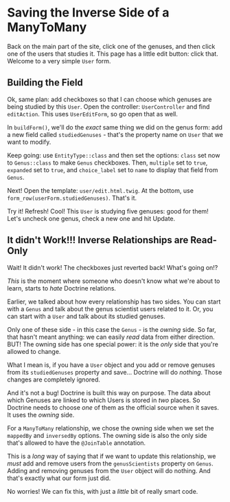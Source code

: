 # Saving the Inverse Side of a ManyToMany

Back on the main part of the site, click one of the genuses, and then click one
of the users that studies it. This page has a little edit button: click that. Welcome
to a very simple `User` form.

## Building the Field

Ok, same plan: add checkboxes so that I can choose which genuses are being studied
by this `User`. Open the controller: `UserController` and find `editAction`. This
uses `UserEditForm`, so go open that as well.

In `buildForm()`, we'll do the *exact* same thing we did on the genus form: add
a new field called `studiedGenuses` - that's the property name on `User` that we
want to modify.

Keep going: use `EntityType::class` and then set the options: `class` set now to
`Genus::class` to make `Genus` checkboxes. Then, `multiple` set to `true`, `expanded`
set to `true`, and `choice_label` set to `name` to display that field from `Genus`.

Next! Open the template: `user/edit.html.twig`. At the bottom, use
`form_row(userForm.studiedGenuses)`. That's it.

Try it! Refresh! Cool! This `User` is studying five genuses: good for them!
Let's uncheck one genus, check a new one and hit Update.

## It didn't Work!!! Inverse Relationships are Read-Only

Wait! It didn't work! The checkboxes just reverted back! What's going on!?

*This* is the moment where someone who doesn't know what we're about to learn,
starts to *hate* Doctrine relations.

Earlier, we talked about how every relationship has two sides. You can start with
a `Genus` and talk about the genus scientist users related to it. Or, you can start
with a `User` and talk about its studied genuses.

Only one of these side - in this case the `Genus` - is the *owning* side. So far,
that hasn't meant anything: we can easily *read* data from either direction. BUT!
The owning side has one special power: it is the *only* side that you're allowed
to change.

What I mean is, if you have a `User` object and you add or remove genuses from its
`studiedGenuses` property and save... Doctrine will do *nothing*. Those changes
are completely ignored.

And it's not a bug! Doctrine is built this way on purpose. The data about which
Genuses are linked to which Users is stored in *two* places. So Doctrine needs
to choose *one* of them as the official source when it saves. It uses the *owning*
side.

For a `ManyToMany` relationship, we chose the owning side when we set the `mappedBy`
and `inversedBy` options. The owning side is also the only side that's allowed to
have the `@JoinTable` annotation.

This is a *long* way of saying that if we want to update this relationship, we *must*
add and remove users from the `genusScientists` property on `Genus`. Adding and
removing genuses from the `User` object will do nothing. And that's exactly what
our form just did.

No worries! We can fix this, with just a *little* bit of really smart code.
